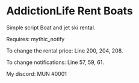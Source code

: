 # AddictionLife Rent Boats

Simple script
Boat and jet ski rental.

Requires:
mythic_notify

To change the rental price:
Line 200, 204, 208.

To change notifications:
Line 57, 59, 61.

My discord: MUN #0001

